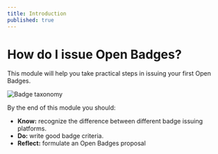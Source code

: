```yaml
---
title: Introduction
published: true
---
```


# How do I issue Open Badges?

This module will help you take practical steps in issuing your first Open Badges.

<img src="{{ site.baseurl }}/img/visual-thinkery/badge-taxonomy.png" alt="Badge taxonomy">

By the end of this module you should:

* **Know:** recognize the difference between different badge issuing platforms.
* **Do:** write good badge criteria.
* **Reflect:** formulate an Open Badges proposal


